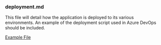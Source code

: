 ### deployment.md
This file will detail how the application is deployed to its various environments. An example of the deployment script used in Azure DevOps should be included.

[Example File](https://github.com/MyHelp-Ltd/best-practise/blob/master/delivery/docs/deployment.md)
